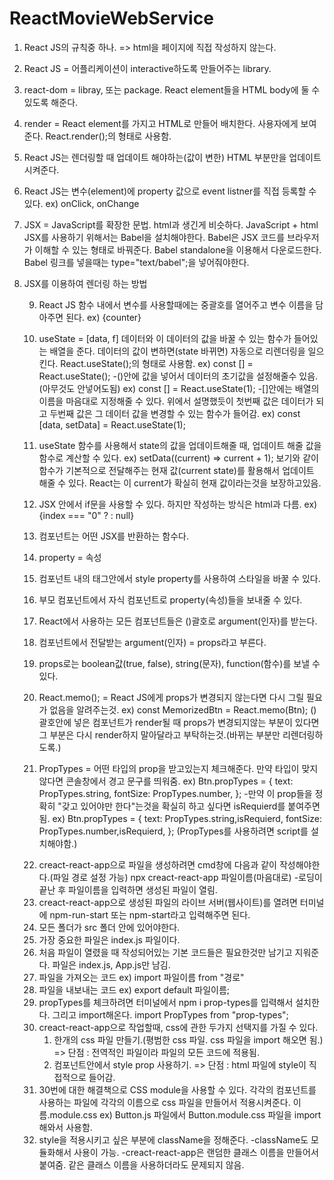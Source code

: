 # ReactMovieWebService

<!-- REACT JS note -->
<!-- 22-09-26 -->
1. React JS의 규칙중 하나. => html을 페이지에 직접 작성하지 않는다.
2. React JS = 어플리케이션이 interactive하도록 만들어주는 library.
3. react-dom = libray, 또는 package. React element들을 HTML body에 둘 수 있도록 해준다.
4. render = React element를 가지고 HTML로 만들어 배치한다. 사용자에게 보여준다. 
   React.render();의 형태로 사용함.
5. React JS는 렌더링할 때 업데이트 해야하는(값이 변한) HTML 부분만을 업데이트 시켜준다.
6. React JS는 변수(element)에 property 값으로 event listner를 직접 등록할 수 있다. ex) onClick, onChange
7. JSX = JavaScript를 확장한 문법. html과 생긴게 비슷하다. JavaScript + html
   JSX를 사용하기 위해서는 Babel을 설치해야한다. Babel은 JSX 코드를 브라우저가 이해할 수 있는 형태로 바꿔준다. Babel standalone을 이용해서 다운로드한다. Babel 링크를 넣을때는 type="text/babel";을 넣어줘야한다.
8. JSX를 이용하여 렌더링 하는 방법 
   <!-- 변수의 이름 첫글자는 반드시 "대문자"로 써야한다. 소문자로 쓰면 html 요소가 되버림. -->
   <!-- const Container = () => (
            <div> 
                <Button />  
                <Title />
            </div>
        );  
    -->

   <!-- 변수들을 "함수"로 만들어줘야 한다. 함수로 만들시 return은 필수!
        ex1) const Title= () => {   

        };

        ex2) function Title() {
            return (

            );
        };
   -->
   9. React JS 함수 내에서 변수를 사용할때에는 중괄호를 열어주고 변수 이름을 담아주면 된다. 
   ex) {counter}
   <!-- 22-09-27 -->
   10. useState = [data, f] 데이터와 이 데이터의 값을 바꿀 수 있는 함수가 들어있는 배열을 준다.
       데이터의 값이 변하면(state 바뀌면) 자동으로 리렌더링을 일으킨다. React.useState();의 형태로 사용함.
       ex) const [] = React.useState(); 
       -()안에 값을 넣어서 데이터의 초기값을 설정해줄수 있음. (아무것도 안넣어도됨) 
       ex) const [] = React.useState(1);
       -[]안에는 배열의 이름을 마음대로 지정해줄 수 있다. 위에서 설명했듯이 첫번째 값은 데이터가 되고 
       두번째 값은 그 데이터 값을 변경할 수 있는 함수가 들어감.
        ex) const [data, setData] = React.useState(1);
   11. useState 함수를 사용해서 state의 값을 업데이트해줄 때, 업데이트 해줄 값을 함수로 계산할 수 있다.
       ex) setData((current) => current + 1); 보기와 같이 함수가 기본적으로 전달해주는 현재 값(current state)를 활용해서 업데이트 해줄 수 있다. React는 이 current가 확실히 현재 값이라는것을 보장하고있음.
   12. JSX 안에서 if문을 사용할 수 있다. 하지만 작성하는 방식은 html과 다름.
       ex) {index === "0" ? <amount /> : null}
   13. 컴포넌트는 어떤 JSX를 반환하는 함수다.
   14. property = 속성
   15. 컴포넌트 내의 태그안에서 style property를 사용하여 스타일을 바꿀 수 있다.
   16. 부모 컴포넌트에서 자식 컴포넌트로 property(속성)들을 보내줄 수 있다.
   17. React에서 사용하는 모든 컴포넌트들은 ()괄호로 argument(인자)를 받는다.
   18. 컴포넌트에서 전달받는 argument(인자) = props라고 부른다. 
   19. props로는 boolean값(true, false), string(문자), function(함수)를 보낼 수 있다.
   20. React.memo(); = React JS에게 props가 변경되지 않는다면 다시 그릴 필요가 없음을 알려주는것.
   ex) const MemorizedBtn = React.memo(Btn); ()괄호안에 넣은 컴포넌트가 render될 때 props가 변경되지않는 부분이 
   있다면 그 부분은 다시 render하지 말아달라고 부탁하는것.(바뀌는 부분만 리렌더링하도록.)

   21. PropTypes = 어떤 타입의 prop을 받고있는지 체크해준다. 만약 타입이 맞지않다면 콘솔창에서 경고 문구를 띄워줌.
   ex) Btn.propTypes = {
        text: PropTypes.string,
        fontSize: PropTypes.number,
   };
       -만약 이 prop들을 정확히 "갖고 있어야만 한다"는것을 확실히 하고 싶다면 isRequierd를 붙여주면 됨.
   ex) Btn.propTypes = {
        text: PropTypes.string,isRequierd,
        fontSize: PropTypes.number,isRequierd,
   }; 
   (PropTypes를 사용하려면 script를 설치해야함.)
   <!-- creact-react-app -->
   22. creact-react-app으로 파일을 생성하려면 cmd창에 다음과 같이 작성해야한다.(파일 경로 설정 가능)
    npx creact-react-app 파일이름(마음대로)
    -로딩이 끝난 후 파일이름을 입력하면 생성된 파일이 열림.
   23. creact-react-app으로 생성된 파일의 라이브 서버(웹사이트)를 열려면 터미널에 
    npm-run-start 또는 npm-start라고 입력해주면 된다.  
   24. 모든 폴더가 src 폴더 안에 있어야한다.
   25. 가장 중요한 파일은 index.js 파일이다.
   26. 처음 파일이 열렸을 때 작성되어있는 기본 코드들은 필요한것만 남기고 지워준다. 파일은 index.js, App.js만 남김.
   27. 파일을 가져오는 코드
   ex) import 파일이름 from "경로"
   28. 파일을 내보내는 코드
   ex) export default 파일이름;
   29. propTypes를 체크하려면 터미널에서 npm i prop-types를 입력해서 설치한다. 그리고 import해온다.
    import PropTypes from "prop-types";
   30. creact-react-app으로 작업할때, css에 관한 두가지 선택지를 가질 수 있다.
       1. 한개의 css 파일 만들기.(평범한 css 파일. css 파일을 import 해오면 됨.) => 단점 : 전역적인 파일이라 파일의 모든 코드에 적용됨.
       2. 컴포넌트안에서 style prop 사용하기. => 단점 : html 파일에 style이 직접적으로 들어감.
   31. 30번에 대한 해결책으로 CSS module을 사용할 수 있다. 각각의 컴포넌트를 사용하는 파일에 각각의 이름으로 css 파일을 만들어서 적용시켜준다. 이름.module.css
   ex) Button.js 파일에서 Button.module.css 파일을 import해와서 사용함.
   32. style을 적용시키고 싶은 부분에 className을 정해준다. 
       -className도 모듈화해서 사용이 가능.
       -creact-react-app은 랜덤한 클래스 이름을 만들어서 붙여줌. 같은 클래스 이름을 사용하더라도 문제되지 않음.